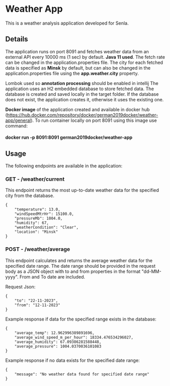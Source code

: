 # Weather App


This is a weather analysis application developed for Senla.


## Details
The application runs on port 8091 and fetches weather data from an external API every 10000 ms (1 sec) by default. **Java 11 used**.
The fetch rate can be changed in the application.properties file. 
The city for each fetched data is specified as **Minsk** by default, but can also be changed in the application.properties file using the **app.weather.city** property.

Lombok used so **annotation processing** should be enabled in intellij
The application uses an H2 embedded database to store fetched data. The database is created and saved locally in the target folder. If the database does not exist, the application creates it, otherwise it uses the existing one.

**Docker image** of the application created and available in docker hub (https://hub.docker.com/repository/docker/german2019docker/weather-app/general).
To run container locally on port 8091 using this image use command: 
#### docker run -p 8091:8091 german2019docker/weather-app

## Usage

The following endpoints are available in the application:
### GET - /weather/current
This endpoint returns the most up-to-date weather data for the specified city from the database.
```
{
    "temperature": 13.0,
    "windSpeedMtrHr": 15100.0,
    "pressureMb": 1004.0,
    "humidity": 67,
    "weatherCondition": "Clear",
    "location": "Minsk"
}
```

### POST - /weather/average

This endpoint calculates and returns the average weather data for the specified date range.
The date range should be provided in the request body as a JSON object with to and from properties in the format "dd-MM-yyyy". 
From and To date are included.


Request Json:
```
{
    "to": "22-11-2023",
    "from": "12-11-2023"
}
```
Example response if data for the specified range exists in the database:
```
{
    "average_temp": 12.962996389891696,
    "average_wind_speed_m_per_hour": 18334.476534296027,
    "average_humidity": 67.09386281588448,
    "average_pressure": 1004.0370036101083
}
```

Example response if no data exists for the specified date range:
```
{
    "message": "No weather data found for specified date range"
}
```
